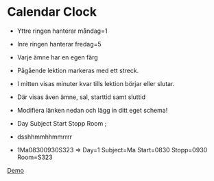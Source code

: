 # Calendar Clock

* Yttre ringen hanterar måndag=1
* Inre ringen hanterar fredag=5
* Varje ämne har en egen färg
* Pågående lektion markeras med ett streck.
* I mitten visas minuter kvar tills lektion börjar eller slutar.
* Där visas även ämne, sal, starttid samt sluttid
* Modifiera länken nedan och lägg in ditt eget schema!

* Day Subject Start Stopp Room ;
* dsshhmmhhmmrrrr
* 1Ma08300930S323 => Day=1 Subject=Ma Start=0830 Stopp=0930 Room=S323

[Demo](http://christernilsson.github.io/Lab/2017/082-CalendarClock/index.html?s=1Ma083009303323;1Sv094010403218;1Fy124013502142;2En083009552324;2Ma121513251957;3Fy103511252315;3Ma121513252323;3Id135014501957;4En130014253232;4Sv143515553546;5Ma083009303434;5Fy110512001957)
